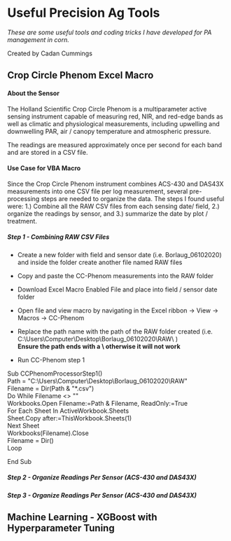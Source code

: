 # Useful Precision Ag Tools
*These are some useful tools and coding tricks I have developed for PA management in corn.* 

Created by Cadan Cummings

## Crop Circle Phenom Excel Macro
#### About the Sensor
The Holland Scientific Crop Circle Phenom is a multiparameter active sensing instrument capable of measuring red, NIR, and red-edge bands as well as climatic and physiological measurements, including upwelling and downwelling PAR, air / canopy temperature and atmospheric pressure.

The readings are measured approximately once per second for each band and are stored in a CSV file. 

#### Use Case for VBA Macro
Since the Crop Circle Phenom instrument combines ACS-430 and DAS43X measurements into one CSV file per log measurement, several pre-processing steps are needed to organize the data. The steps I found useful were: 1.) Combine all the RAW CSV files from each sensing date/ field, 2.) organize the readings by sensor, and 3.) summarize the date by plot / treatment.

##### Step 1 - Combining RAW CSV Files
* Create a new folder with field and sensor date (i.e. Borlaug_06102020) and inside the folder create another file named RAW files
* Copy and paste the CC-Phenom measurements into the RAW folder

* Download Excel Macro Enabled File and place into field / sensor date folder

* Open file and view macro by navigating in the Excel ribbon -> View -> Macros -> CC-Phenom
* Replace the path name with the path of the RAW folder created (i.e. C:\Users\Computer\Desktop\Borlaug_06102020\RAW\ ) <br/>
**Ensure the path ends with a \ otherwise it will not work**

* Run CC-Phenom step 1

Sub CCPhenomProcessorStep1()<br/>
Path = "C:\Users\Computer\Desktop\Borlaug_06102020\RAW\"<br/>
Filename = Dir(Path & "*.csv")<br/>
Do While Filename <> ""<br/>
Workbooks.Open Filename:=Path & Filename, ReadOnly:=True<br/>
For Each Sheet In ActiveWorkbook.Sheets<br/>
Sheet.Copy after:=ThisWorkbook.Sheets(1)<br/>
Next Sheet<br/>
Workbooks(Filename).Close<br/>
Filename = Dir()<br/>
Loop<br/>

End Sub<br/>

##### Step 2 - Organize Readings Per Sensor (ACS-430 and DAS43X)

##### Step 3 - Organize Readings Per Sensor (ACS-430 and DAS43X)


## Machine Learning - XGBoost with Hyperparameter Tuning
